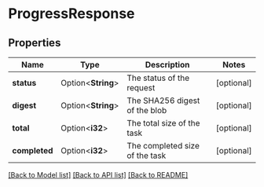 # ProgressResponse

## Properties

Name | Type | Description | Notes
------------ | ------------- | ------------- | -------------
**status** | Option<**String**> | The status of the request | [optional]
**digest** | Option<**String**> | The SHA256 digest of the blob | [optional]
**total** | Option<**i32**> | The total size of the task | [optional]
**completed** | Option<**i32**> | The completed size of the task | [optional]

[[Back to Model list]](../README.md#documentation-for-models) [[Back to API list]](../README.md#documentation-for-api-endpoints) [[Back to README]](../README.md)


